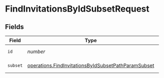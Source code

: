 # FindInvitationsByIdSubsetRequest


## Fields

| Field                                                                                                                             | Type                                                                                                                              | Required                                                                                                                          | Description                                                                                                                       |
| --------------------------------------------------------------------------------------------------------------------------------- | --------------------------------------------------------------------------------------------------------------------------------- | --------------------------------------------------------------------------------------------------------------------------------- | --------------------------------------------------------------------------------------------------------------------------------- |
| `id`                                                                                                                              | *number*                                                                                                                          | :heavy_check_mark:                                                                                                                | ID to filter by                                                                                                                   |
| `subset`                                                                                                                          | [operations.FindInvitationsByIdSubsetPathParamSubset](../../../sdk/models/operations/findinvitationsbyidsubsetpathparamsubset.md) | :heavy_check_mark:                                                                                                                | Subset to filter by                                                                                                               |